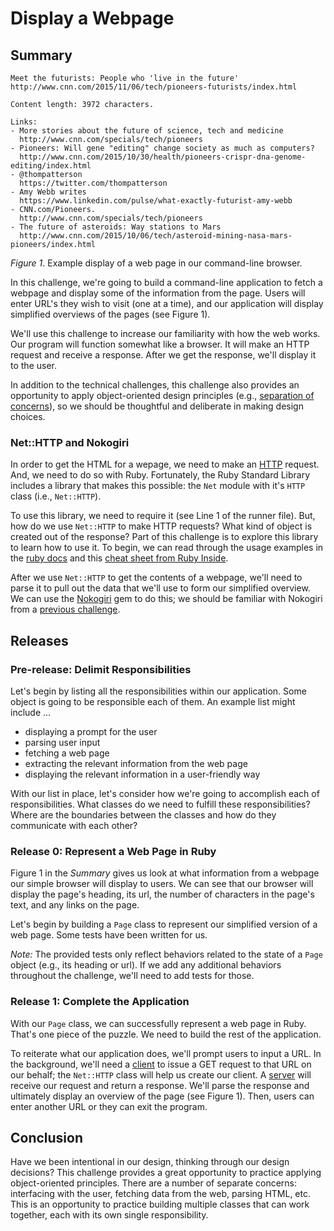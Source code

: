 # Display a Webpage

## Summary
```
Meet the futurists: People who 'live in the future'
http://www.cnn.com/2015/11/06/tech/pioneers-futurists/index.html

Content length: 3972 characters.

Links:
- More stories about the future of science, tech and medicine
  http://www.cnn.com/specials/tech/pioneers
- Pioneers: Will gene "editing" change society as much as computers? 
  http://www.cnn.com/2015/10/30/health/pioneers-crispr-dna-genome-editing/index.html
- @thompatterson
  https://twitter.com/thompatterson
- Amy Webb writes 
  https://www.linkedin.com/pulse/what-exactly-futurist-amy-webb
- CNN.com/Pioneers.
  http://www.cnn.com/specials/tech/pioneers
- The future of asteroids: Way stations to Mars
  http://www.cnn.com/2015/10/06/tech/asteroid-mining-nasa-mars-pioneers/index.html
```
*Figure 1*.  Example display of a web page in our command-line browser.

In this challenge, we're going to build a command-line application to fetch a webpage and display some of the information from the page.  Users will enter URL's they wish to visit (one at a time), and our application will display simplified overviews of the pages (see Figure 1).

We'll use this challenge to increase our familiarity with how the web works.  Our program will function somewhat like a browser.  It will make an HTTP request and receive a response.  After we get the response, we'll display it to the user.

In addition to the technical challenges, this challenge also provides an opportunity to apply object-oriented design principles (e.g., [separation of concerns][]), so we should be thoughtful and deliberate in making design choices.


### Net::HTTP and Nokogiri
In order to get the HTML for a wepage, we need to make an [HTTP][wikipedia http] request.  And, we need to do so with Ruby.  Fortunately, the Ruby Standard Library includes a library that makes this possible:  the `Net` module with it's `HTTP` class (i.e., `Net::HTTP`).

To use this library, we need to require it (see Line 1 of the runner file).  But, how do we use `Net::HTTP` to make HTTP requests?  What kind of object is created out of the response?  Part of this challenge is to explore this library to learn how to use it.  To begin, we can read through the usage examples in the [ruby docs][ruby net/http] and this [cheat sheet from Ruby Inside][ruby inside net/http].

After we use `Net::HTTP` to get the contents of a webpage, we'll need to parse it to pull out the data that we'll use to form our simplified overview.  We can use the [Nokogiri][] gem to do this; we should be familiar with Nokogiri from a [previous challenge][scraping hn challenge].


## Releases
### Pre-release:  Delimit Responsibilities
Let's begin by listing all the responsibilities within our application.  Some object is going to be responsible each of them.  An example list might include ...

- displaying a prompt for the user
- parsing user input
- fetching a web page
- extracting the relevant information from the web page
- displaying the relevant information in a user-friendly way

With our list in place, let's consider how we're going to accomplish each of responsibilities.  What classes do we need to fulfill these responsibilities?  Where are the boundaries between the classes and how do they communicate with each other?


### Release 0: Represent a Web Page in Ruby
Figure 1 in the *Summary* gives us look at what information from a webpage our simple browser will display to users.  We can see that our browser will display the page's heading, its url, the number of characters in the page's text, and any links on the page.

Let's begin by building a `Page` class to represent our simplified version of a web page.  Some tests have been written for us.

*Note:* The provided tests only reflect behaviors related to the state of a `Page` object (e.g., its heading or url).  If we add any additional behaviors throughout the challenge, we'll need to add tests for those.


### Release 1: Complete the Application
With our `Page` class, we can successfully represent a web page in Ruby.  That's one piece of the puzzle.  We need to build the rest of the application.

To reiterate what our application does, we'll prompt users to input a URL.  In the background, we'll need a [client][wikipedia client] to issue a GET request to that URL on our behalf; the `Net::HTTP` class will help us create our client.  A [server][wikipedia web server] will receive our request and return a response.  We'll parse the response and ultimately display an overview of the page (see Figure 1).  Then, users can enter another URL or they can exit the program.


## Conclusion
Have we been intentional in our design, thinking through our design decisions?  This challenge provides a great opportunity to practice applying object-oriented principles.  There are a number of separate concerns:  interfacing with the user, fetching data from the web, parsing HTML, etc.  This is an opportunity to practice building multiple classes that can work together, each with its own single responsibility.


[nokogiri]: http://nokogiri.org
[ruby net/http]: http://ruby-doc.org/stdlib-2.1.0//libdoc/net/http/rdoc/Net/HTTP.html
[ruby inside net/http]: http://www.rubyinside.com/nethttp-cheat-sheet-2940.html
[scraping hn challenge]: ../../../scraping-hn-1-building-objects-challenge
[separation of concerns]: https://en.wikipedia.org/wiki/Separation_of_concerns
[wikipedia client]: https://en.wikipedia.org/wiki/Client_(computing)
[wikipedia http]: https://en.wikipedia.org/wiki/Hypertext_Transfer_Protocol
[wikipedia web server]: https://en.wikipedia.org/wiki/Web_server#Overview

